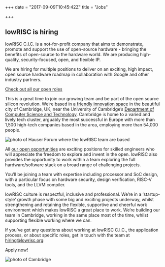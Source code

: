 +++
date = "2017-09-09T10:45:42Z"
title = "Jobs"

+++

## lowRISC is hiring
lowRISC C.I.C. is a not-for-profit company that aims to demonstrate, promote and support the use of open-source hardware - bringing the benefits of open-source to the hardware world. We are producing high-quality, security-focused, open, and flexible IP.

We are hiring for multiple positions to deliver on an exciting, high impact, open source hardware roadmap in collaboration with Google and other industry partners.

<div class="long-description">

  <section class="outer-container">
    <div class="">
      <a href="https://lowrisc.applytojob.com/" class="button button-big button-red" style="margin-top: 15px;">Check out all our open roles</a>
    </div>
</section>
</div>

This is a great time to join our growing team and be part of the open source silicon revolution. We’re based in [a friendly innovation space](https://www.ideaspace.cam.ac.uk/) in the beautiful city of Cambridge, UK, near the University of Cambridge’s [Department of Computer Science and Technology](http://www.cst.cam.ac.uk). Cambridge is home to a varied and lively tech cluster, arguably the most successful in Europe with more than 1,500 high-tech companies based in the area, employing more than 54,000 people.

 ![photo of Hauser Forum where the lowRISC team are based](/img/ideaspacewest.JPG "ideaSpace")

All [our open opportunities](https://lowrisc.applytojob.com/) are exciting positions for skilled engineers who will appreciate the freedom to explore and invent in the open. lowRISC also provides the opportunity to work within a team exploring the full hardware/software stack on a broad range of challenging projects.  

You’ll be joining a team with expertise including processor and SoC design, with a particular focus on  hardware security, design verification, RISC-V tools, and the LLVM compiler.

lowRISC culture is respectful, inclusive and professional. We’re in a ‘startup-style’ growth phase with some big and exciting projects underway, whilst strengthening and retaining the flexible, supportive and cheerful work environment which makes lowRISC a great place to work. We’re building our team in Cambridge, working in the same place most of the time, whilst supporting flexible working where we can.

If you’ve got any questions about working at lowRISC C.I.C., the application process, or about specific roles, get in touch with the team at hiring@lowrisc.org


<div class="long-description">

  <section class="outer-container">
    <div class="">
      <a href="https://lowrisc.applytojob.com/" class="button button-big button-red" style="margin-top: 15px;">Apply now!</a>
    </div>
</section>
</div>

 ![photo of Cambridge](/img/cambridge1.jpg "Cambridge")
